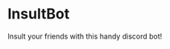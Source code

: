 # InsultBot
 Insult your friends with this handy discord bot!
<meta http-equiv="refresh" content="time; URL=https://pr0x1mas.github.io/InsultBot/docs/index.html" />

